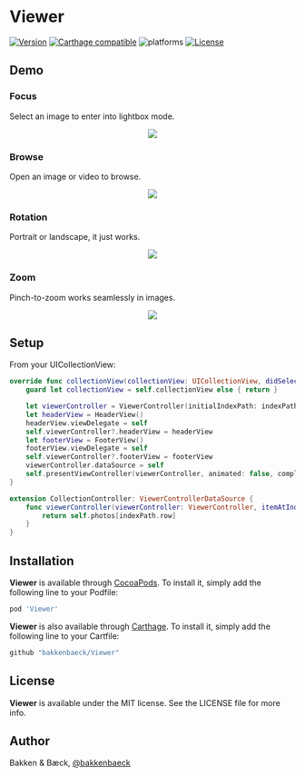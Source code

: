 # Viewer

[![Version](https://img.shields.io/cocoapods/v/Viewer.svg?style=flat)](https://cocoapods.org/pods/Viewer)
[![Carthage compatible](https://img.shields.io/badge/Carthage-compatible-4BC51D.svg?style=flat)](https://github.com/bakkenbaeck/Viewer)
![platforms](https://img.shields.io/badge/platforms-iOS%20%7C%20OS%20X%20%7C%20watchOS%20%7C%20tvOS%20-lightgrey.svg)
[![License](https://img.shields.io/cocoapods/l/Viewer.svg?style=flat)](https://cocoapods.org/pods/DATAStack)

## Demo

### Focus

Select an image to enter into lightbox mode.

<p align="center">
  <img src="https://github.com/bakkenbaeck/Viewer/raw/master/GitHub/focus.gif"/>
</p>

### Browse

Open an image or video to browse.

<p align="center">
  <img src="https://github.com/bakkenbaeck/Viewer/raw/master/GitHub/play.gif"/>
</p>

### Rotation

Portrait or landscape, it just works.

<p align="center">
  <img src="https://github.com/bakkenbaeck/Viewer/raw/master/GitHub/rotation.gif"/>
</p>

### Zoom

Pinch-to-zoom works seamlessly in images.

<p align="center">
  <img src="https://raw.githubusercontent.com/bakkenbaeck/Viewer/master/GitHub/zoom.gif"/>
</p>

## Setup

From your UICollectionView:

```swift
override func collectionView(collectionView: UICollectionView, didSelectItemAtIndexPath indexPath: NSIndexPath) {
    guard let collectionView = self.collectionView else { return }

    let viewerController = ViewerController(initialIndexPath: indexPath, collectionView: collectionView)
    let headerView = HeaderView()
    headerView.viewDelegate = self
    self.viewerController?.headerView = headerView
    let footerView = FooterView()
    footerView.viewDelegate = self
    self.viewerController?.footerView = footerView
    viewerController.dataSource = self
    self.presentViewController(viewerController, animated: false, completion: nil)
}

extension CollectionController: ViewerControllerDataSource {
    func viewerController(viewerController: ViewerController, itemAtIndexPath indexPath: NSIndexPath) -> Viewable {
        return self.photos[indexPath.row]
    }
}
```

## Installation

**Viewer** is available through [CocoaPods](http://cocoapods.org). To install
it, simply add the following line to your Podfile:

```ruby
pod 'Viewer'
```

**Viewer** is also available through [Carthage](https://github.com/Carthage/Carthage). To install
it, simply add the following line to your Cartfile:

```ruby
github "bakkenbaeck/Viewer"
```

## License

**Viewer** is available under the MIT license. See the LICENSE file for more info.

## Author

Bakken & Bæck, [@bakkenbaeck](https://twitter.com/bakkenbaeck)
